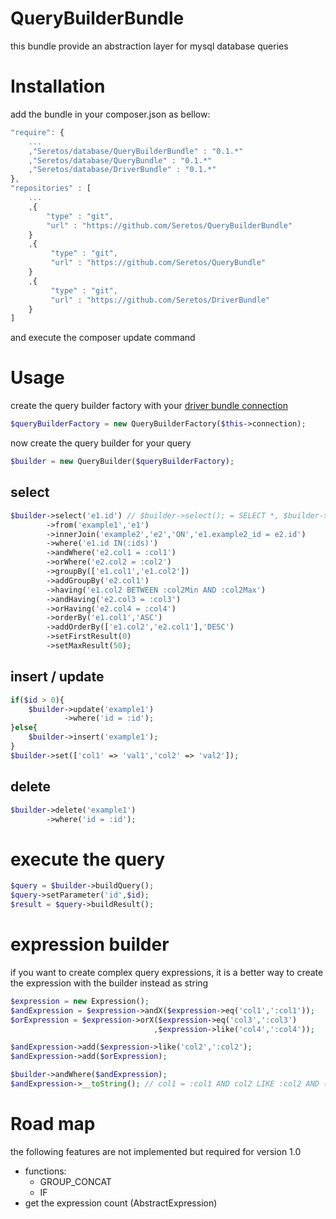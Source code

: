QueryBuilderBundle
==================
this bundle provide an abstraction layer for mysql database queries

Installation
============
add the bundle in your composer.json as bellow:
```js
"require": {
    ...
    ,"Seretos/database/QueryBuilderBundle" : "0.1.*"
    ,"Seretos/database/QueryBundle" : "0.1.*"
    ,"Seretos/database/DriverBundle" : "0.1.*"
},
"repositories" : [
    ...
    ,{
        "type" : "git",
        "url" : "https://github.com/Seretos/QueryBuilderBundle"
    }
    ,{
         "type" : "git",
         "url" : "https://github.com/Seretos/QueryBundle"
    }
    ,{
         "type" : "git",
         "url" : "https://github.com/Seretos/DriverBundle"
    }
]
```
and execute the composer update command

Usage
=====
create the query builder factory with your [driver bundle connection](https://github.com/Seretos/DriverBundle)
```php
$queryBuilderFactory = new QueryBuilderFactory($this->connection);
```
now create the query builder for your query
```php
$builder = new QueryBuilder($queryBuilderFactory);
```

## select
```php
$builder->select('e1.id') // $builder->select(); = SELECT *, $builder->select(['e1.col1','e1.col2']); = SELECT e1.col1,e1.col2
        ->from('example1','e1')
        ->innerJoin('example2','e2','ON','e1.example2_id = e2.id')
        ->where('e1.id IN(:ids)')
        ->andWhere('e2.col1 = :col1')
        ->orWhere('e2.col2 = :col2')
        ->groupBy(['e1.col1','e1.col2'])
        ->addGroupBy('e2.col1')
        ->having('e1.col2 BETWEEN :col2Min AND :col2Max')
        ->andHaving('e2.col3 = :col3')
        ->orHaving('e2.col4 = :col4')
        ->orderBy('e1.col1','ASC')
        ->addOrderBy(['e1.col2','e2.col1'],'DESC')
        ->setFirstResult(0)
        ->setMaxResult(50);
```

## insert / update
```php
if($id > 0){
    $builder->update('example1')
            ->where('id = :id');
}else{
    $builder->insert('example1');
}
$builder->set(['col1' => 'val1','col2' => 'val2']);
```

## delete
```php
$builder->delete('example1')
        ->where('id = :id');
```

# execute the query
```php
$query = $builder->buildQuery();
$query->setParameter('id',$id);
$result = $query->buildResult();
```

# expression builder
if you want to create complex query expressions, it is a better way to create the expression with the builder instead as string
```php
$expression = new Expression();
$andExpression = $expression->andX($expression->eq('col1',':col1'));
$orExpression = $expression->orX($expression->eq('col3',':col3')
                                ,$expression->like('col4',':col4'));

$andExpression->add($expression->like('col2',':col2');
$andExpression->add($orExpression);

$builder->andWhere($andExpression);
$andExpression->__toString(); // col1 = :col1 AND col2 LIKE :col2 AND (col3 = :col3 OR col4 = :col4)
```

Road map
========
the following features are not implemented but required for version 1.0

* functions:
    * GROUP_CONCAT
    * IF
* get the expression count (AbstractExpression)

